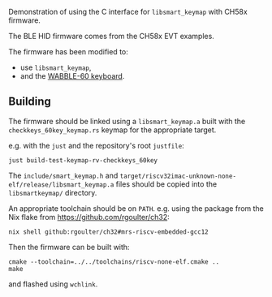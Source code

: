 Demonstration of using the C interface for `libsmart_keymap` with CH58x
 firmware.

The BLE HID firmware comes from the CH58x EVT examples.

The firmware has been modified to:
- use `libsmart_keymap`,
- and the [WABBLE-60
 keyboard](https://github.com/rgoulter/keyboard-labs/releases/tag/wabble-60-rev2024.2).

## Building

The firmware should be linked using a `libsmart_keymap.a`
 built with the `checkkeys_60key_keymap.rs` keymap
 for the appropriate target.

e.g. with the `just` and the repository's root `justfile`:

```
just build-test-keymap-rv-checkkeys_60key
```

The `include/smart_keymap.h` and
`target/riscv32imac-unknown-none-elf/release/libsmart_keymap.a`
files should be copied into the `libsmartkeymap/` directory.

An appropriate toolchain should be on `PATH`. e.g. using the package from the
Nix flake from <https://github.com/rgoulter/ch32>:

```
nix shell github:rgoulter/ch32#mrs-riscv-embedded-gcc12
```

Then the firmware can be built with:

```
cmake --toolchain=../../toolchains/riscv-none-elf.cmake ..
make
```

and flashed using `wchlink`.
